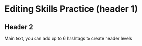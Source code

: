 # Editing Skills Practice (header 1)
## Header 2
Main text, you can add up to 6 hashtags to create header levels

